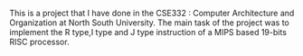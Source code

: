 This is a project that I have done in the CSE332 : Computer Architecture and Organization at North South University.
The main task of the project was to implement the R type,I type and J type instruction of a MIPS based 19-bits RISC processor.
